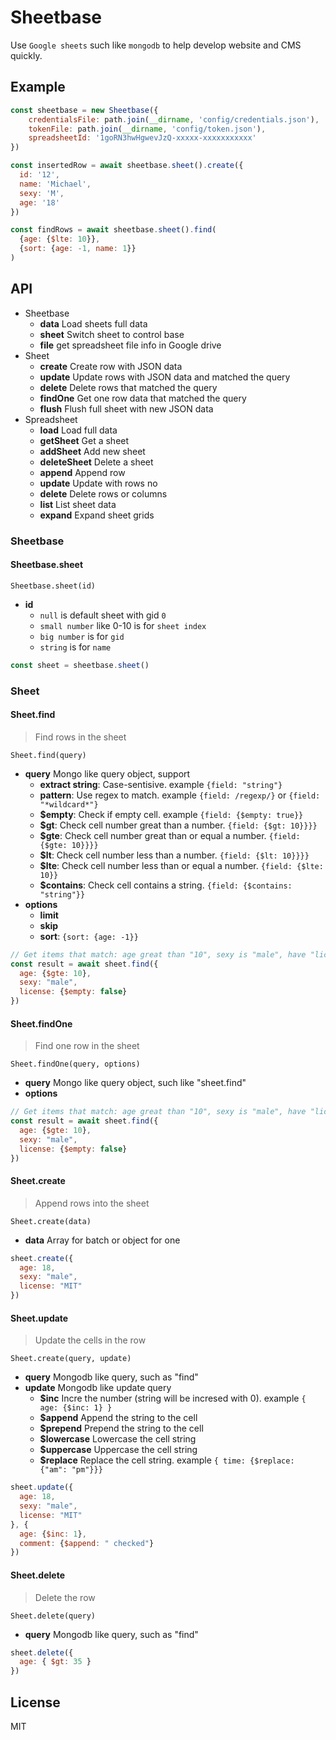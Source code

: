# Sheetbase

Use `Google sheets` such like `mongodb` to help develop website and CMS quickly.

## Example

```javascript
const sheetbase = new Sheetbase({
    credentialsFile: path.join(__dirname, 'config/credentials.json'),
    tokenFile: path.join(__dirname, 'config/token.json'),
    spreadsheetId: '1goRN3hwHgwevJzQ-xxxxx-xxxxxxxxxxx'
})

const insertedRow = await sheetbase.sheet().create({
  id: '12',
  name: 'Michael',
  sexy: 'M',
  age: '18'
})

const findRows = await sheetbase.sheet().find(
  {age: {$lte: 10}},
  {sort: {age: -1, name: 1}}
)
```

## API

- Sheetbase
  - **data** Load sheets full data
  - **sheet** Switch sheet to control base
  - **file** get spreadsheet file info in Google drive
- Sheet
  - **create**  Create row with JSON data
  - **update**  Update rows with JSON data and matched the query
  - **delete**  Delete rows that matched the query
  - **findOne** Get one row data that matched the query
  - **flush** Flush full sheet with new JSON data
- Spreadsheet
  - **load**  Load full data
  - **getSheet**  Get a sheet
  - **addSheet**  Add new sheet
  - **deleteSheet**  Delete a sheet
  - **append** Append row
  - **update** Update with rows no
  - **delete** Delete rows or columns
  - **list** List sheet data
  - **expand** Expand sheet grids
  
### Sheetbase

#### Sheetbase.sheet

```
Sheetbase.sheet(id)
```
- **id** 
  - `null` is default sheet with gid `0`
  - `small number` like 0-10 is for `sheet index`
  - `big number` is for `gid`
  - `string` is for `name`

```javascript
const sheet = sheetbase.sheet()
```

### Sheet

#### Sheet.find

> Find rows in the sheet

```
Sheet.find(query)
```

- **query** Mongo like query object, support
  - **extract string**: Case-sentisive. example `{field: "string"}`
  - **pattern**: Use regex to match. example `{field: /regexp/}` or `{field: "*wildcard*"}`
  - **$empty**: Check if empty cell. example `{field: {$empty: true}}`
  - **$gt**: Check cell number great than a number. `{field: {$gt: 10}}}}`
  - **$gte**: Check cell number great than or equal a number. `{field: {$gte: 10}}}}`
  - **$lt**: Check cell number less than a number. `{field: {$lt: 10}}}}`
  - **$lte**: Check cell number less than or equal a number. `{field: {$lte: 10}}`
  - **$contains**: Check cell contains a string. `{field: {$contains: "string"}}`
- **options**
  - **limit**
  - **skip**
  - **sort**: `{sort: {age: -1}}`

```javascript
// Get items that match: age great than "10", sexy is "male", have "license"
const result = await sheet.find({
  age: {$gte: 10},
  sexy: "male",
  license: {$empty: false}
})
```

#### Sheet.findOne

> Find one row in the sheet

```
Sheet.findOne(query, options)
```

- **query** Mongo like query object, such like "sheet.find"
- **options**

```javascript
// Get items that match: age great than "10", sexy is "male", have "license"
const result = await sheet.find({
  age: {$gte: 10},
  sexy: "male",
  license: {$empty: false}
})
```

#### Sheet.create

> Append rows into the sheet

```
Sheet.create(data)
```
- **data** Array for batch or object for one


```javascript
sheet.create({
  age: 18,
  sexy: "male",
  license: "MIT"
})
```

#### Sheet.update

> Update the cells in the row

```
Sheet.create(query, update)
```
- **query** Mongodb like query, such as "find"
- **update** Mongodb like update query
  - **$inc** Incre the number (string will be incresed with 0). example `{ age: {$inc: 1} }`
  - **$append** Append the string to the cell
  - **$prepend** Prepend the string to the cell
  - **$lowercase** Lowercase the cell string
  - **$uppercase** Uppercase the cell string
  - **$replace** Replace the cell string. example `{ time: {$replace: {"am": "pm"}}}`


```javascript
sheet.update({
  age: 18,
  sexy: "male",
  license: "MIT"
}, {
  age: {$inc: 1},
  comment: {$append: " checked"}
})
```

#### Sheet.delete

> Delete the row

```
Sheet.delete(query)
```
- **query** Mongodb like query, such as "find"


```javascript
sheet.delete({
  age: { $gt: 35 }
})
```

## License
MIT
